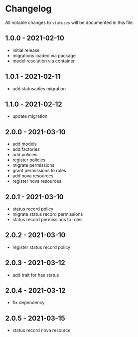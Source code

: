 # Changelog

All notable changes to `statuses` will be documented in this file.

## 1.0.0 - 2021-02-10

- initial release
- migrations loaded via package
- model resolution via container

## 1.0.1 - 2021-02-11

- add statusables migration

## 1.1.0 - 2021-02-12

- update migration

## 2.0.0 - 2021-03-10

- add models
- add factories
- add policies
- register policies
- migrate permissions
- grant permissions to roles
- add nova resources
- register nova resources

## 2.0.1 - 2021-03-10

- status record policy
- migrate status record permissions
- status record permissions to roles

## 2.0.2 - 2021-03-10

- register status record policy

## 2.0.3 - 2021-03-12

- add trait for has status

## 2.0.4 - 2021-03-12

- fix dependency

## 2.0.5 - 2021-03-15

- status record nova resource
